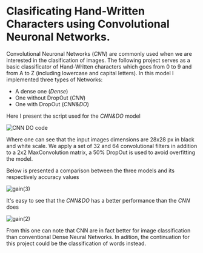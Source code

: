 # **Clasificating Hand-Written Characters using Convolutional Neuronal Networks.**

Convolutional Neuronal Networks (_CNN_) are commonly used when we are interested in the clasification of images. The following project serves as a basic classificator of Hand-Written characters which goes from 0 to 9 and from A to Z (including lowercase and capital letters). In this model I implemented three types of Networks:

+ A dense one (_Dense_)
+ One without DropOut (_CNN_)
+ One with DropOut (_CNN&DO_)

Here I present the script used for the _CNN&DO_ model

![CNN DO code](https://github.com/JPabl04/ClasificationCNN/assets/142553256/71d8a93e-4c36-4718-a94f-53102fadde8a)

Where one can see that the input images dimensions are 28x28 px in black and white scale. We apply a set of 32 and 64 convolutional filters in addition to a 2x2 MaxConvolution matrix, a 50% DropOut is used to avoid overfitting the model.

Below is presented a comparison between the three models and its respectively accuracy values

![gain(3)](https://github.com/JPabl04/ClasificationCNN/assets/142553256/c96af989-0925-422c-831f-1992dd45df4d)

It's easy to see that the _CNN&DO_ has a better performance than the _CNN_ does

![gain(2)](https://github.com/JPabl04/ClasificationCNN/assets/142553256/a439e667-7f32-4fdf-b8dc-bae6a8ac8713)

From this one can note that CNN are in fact better for image classification than conventional Dense Neural Networks. In adition, the continuation for this project could be the classification of words instead.

